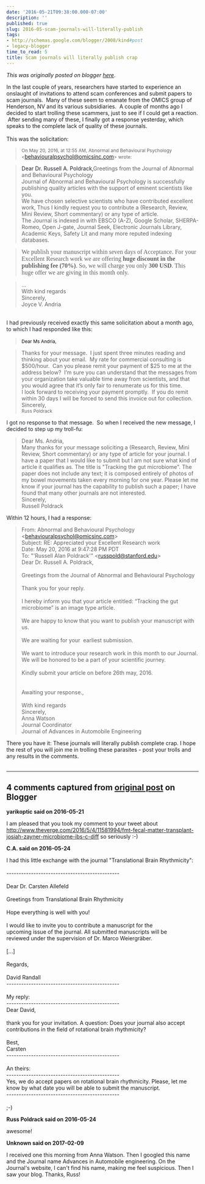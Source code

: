 ```yaml
---
date: '2016-05-21T09:38:00.000-07:00'
description: ''
published: true
slug: 2016-05-scam-journals-will-literally-publish
tags:
- http://schemas.google.com/blogger/2008/kind#post
- legacy-blogger
time_to_read: 5
title: Scam journals will literally publish crap
---
```


*This was originally posted on blogger [here](http://www.russpoldrack.org/2016/05/scam-journals-will-literally-publish.html)*.

<span style="font-family: inherit; font-size: 14px;">In the last couple of years, researchers have started to experience an onslaught of invitations to attend scam conferences and submit papers to scam journals. &nbsp;Many of these seem to emanate from the OMICS group of Henderson, NV and its various subsidiaries. &nbsp;A couple of months ago I decided to start trolling these scammers, just to see if I could get a reaction. &nbsp;After sending many of these, I finally got a response yesterday, which speaks to the complete lack of quality of these journals. &nbsp;</span><br /><span style="font-family: inherit; font-size: 14px;"><br /></span><span style="font-family: inherit; font-size: 14px;">This was the solicitation:</span><br /><div style="font-size: 14px;"><blockquote class="tr_bq"><span style="font-family: inherit;"><span style="font-size: 12px;">On May 20, 2016, at 12:55 AM, Abnormal and Behavioural Psychology &lt;</span><a href="mailto:behaviouralpsychol@omicsinc.com" style="font-size: 12px;">behaviouralpsychol@omicsinc.com</a><span style="font-size: 12px;">&gt; wrote:</span>&nbsp;</span></blockquote><blockquote class="tr_bq"><span style="font-family: inherit;"><span style="color: #1d2129;">Dear Dr. Russell A. Poldrack,</span>Greetings from the Journal of Abnormal and Behavioural Psychology<br />Journal of Abnormal and Behavioural Psychology is successfully publishing quality articles with the support of eminent scientists like you.<br />We have chosen selective scientists who have contributed excellent work, Thus I kindly request you to contribute a (Research, Review, Mini Review, Short commentary) or any type of article.<br />The Journal is indexed in with EBSCO (A-Z), Google Scholar, SHERPA-Romeo, Open J-gate, Journal Seek, Electronic Journals Library, Academic Keys, Safety Lit and many more reputed indexing databases.</span>&nbsp;</blockquote><blockquote class="tr_bq"><span style="font-family: 'Times New Roman', serif; font-size: 16px; text-align: justify;">We publish your manuscript within seven days of Acceptance. For your Excellent Research work we are offering&nbsp;</span><b style="font-family: 'Times New Roman', serif; font-size: 16px; text-align: justify;">huge discount in the publishing fee (70%)</b><span style="font-family: 'Times New Roman', serif; font-size: 16px; text-align: justify;">. So, we will charge you only&nbsp;</span><b style="font-family: 'Times New Roman', serif; font-size: 16px; text-align: justify;">300 USD</b><span style="font-family: 'Times New Roman', serif; font-size: 16px; text-align: justify;">. This huge offer we are giving in this month only.</span>&nbsp;</blockquote><blockquote class="tr_bq"><span style="font-family: inherit;">...<br />With kind regards<br />Sincerely,<br />Joyce V. Andria</span></blockquote></div><span style="font-family: inherit; font-size: 14px;"></span><br /><div style="color: #1d2129; font-style: normal; font-weight: normal; letter-spacing: normal; text-indent: 0px; white-space: normal;"><div><span style="font-family: inherit;">I had previously received exactly this same solicitation about a month ago, to which I had responded like this:</span></div><blockquote class="tr_bq"><span style="font-family: inherit;"><span style="color: black; font-size: 12px;">Dear Ms Andria,</span></span>&nbsp;</blockquote><blockquote class="tr_bq"><span style="font-family: inherit;">Thanks for your message.&nbsp;&nbsp;I just spent three minutes reading and thinking about your email.&nbsp;&nbsp;My rate for commercial consulting is $500/hour.&nbsp;&nbsp;Can you please remit your payment of $25 to me at the address below?&nbsp;&nbsp;I’m sure you can understand that the messages from your organization take valuable time away from scientists, and that you would agree that it’s only fair to renumerate us for this time.<br />I look forward to receiving your payment promptly.&nbsp;&nbsp;If you do remit within 30 days I will be forced to send this invoice out for collection.<br />Sincerely,<br /><span style="font-size: 12px;">Russ Poldrack</span></span></blockquote><div><div></div></div><div><span style="font-family: inherit;">I got no response to that message. &nbsp;So when I received the new message, I decided to step up my troll-fu:</span></div><blockquote class="tr_bq"><span style="font-family: inherit;">Dear Ms. Andria,<br />Many thanks for your message soliciting a (Research, Review, Mini Review, Short commentary) or any type of article for your journal. I have a paper that I would like to submit but I am not sure what kind of article it qualifies as. The title is "Tracking the gut microbiome". The paper does not include any text; it is composed entirely of photos of my bowel movements taken every morning for one year. Please let me know if your journal has the capability to publish such a paper; I have found that many other journals are not interested.<br />Sincerely,<br />Russell Poldrack<span style="font-size: 14px;"><br /></span></span></blockquote></div><span style="font-family: inherit; font-size: 14px;">Within 12 hours, I had a response:</span><br />  <blockquote class="tr_bq"><span style="font-family: inherit;">From: Abnormal and Behavioural Psychology &lt;behaviouralpsychol@omicsinc.com&gt;<br />Subject: RE: Appreciated your Excellent Research work<br />Date: May 20, 2016 at 9:47:28 PM PDT<br />To: "'Russell Alan Poldrack'" &lt;russpold@stanford.edu&gt;<br />Dear Dr. Russell A. Poldrack,<br /><br />Greetings from the Journal of Abnormal and Behavioural Psychology<br /><br />Thank you for your reply.<br /><br />I hereby inform you that your article entitled: “Tracking the gut microbiome” is an image type article.<br /><br />We are happy to know that you want to publish your manuscript with us.<br /><br />We are waiting for your &nbsp;earliest submission.<br /><br />We want to introduce your research work in this month to our Journal. We will be honored to be a part of your scientific journey.<br /><br />Kindly submit your article on before 26th may, 2016.<br /><br /><br />Awaiting your response.,<br /><br />With kind regards<br />Sincerely,<br />Anna Watson<br />Journal Coordinator<br />Journal of Advances in Automobile Engineering</span></blockquote><div>There you have it: These journals will literally publish complete crap. I hope the rest of you will join me in trolling these parasites - post your trolls and any results in the comments.</div><div><br /></div>

---

## 4 comments captured from [original post](http://www.russpoldrack.org/2016/05/scam-journals-will-literally-publish.html) on Blogger

**yarikoptic said on 2016-05-21**

I am pleased that you took my comment to your tweet about http://www.theverge.com/2016/5/4/11581994/fmt-fecal-matter-transplant-josiah-zayner-microbiome-ibs-c-diff so seriously :-)

**C.A. said on 2016-05-24**

I had this little exchange with the journal &quot;Translational Brain Rhythmicity&quot;:<br /><br />----------------------------------------------<br /><br />Dear Dr. Carsten Allefeld<br /><br />Greetings from Translational Brain Rhythmicity<br /><br />Hope everything is well with you!<br /><br />I would like to invite you to contribute a manuscript for the<br />upcoming issue of the journal. All submitted manuscripts will be<br />reviewed under the supervision of Dr. Marco Weiergräber.<br /><br />[...]<br /><br />Regards,<br /><br />David Randall<br />----------------------------------------------<br /><br />My reply:<br />----------------------------------------------<br />Dear David,<br /><br />thank you for your invitation. A question: Does your journal also accept contributions in the field of rotational brain rhythmicity?<br /><br />Best,<br />Carsten<br />----------------------------------------------<br /><br />An theirs:<br />----------------------------------------------<br />Yes, we do accept papers on rotational brain rhythmicity. Please, let me know by what date you will be able to submit the manuscript.<br />----------------------------------------------<br /><br />;-)

**Russ Poldrack said on 2016-05-24**

awesome!

**Unknown said on 2017-02-09**

I received one this morning from Anna Watson. Then I googled this name and the Journal name Advances in Automobile engineering. On the Journal's website, I can't find his name, making me feel suspicious. Then I saw your blog. Thanks, Russ!<br />

